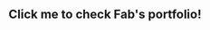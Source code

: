 ## <a src="https://fabscg.github.io/Professional-Portfolio/">Click me to check Fab's portfolio!</a>

